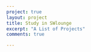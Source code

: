 ```yaml
---
project: true
layout: project
title: Study in SWlounge
excerpt: "A List of Projects"
comments: true

---
```



